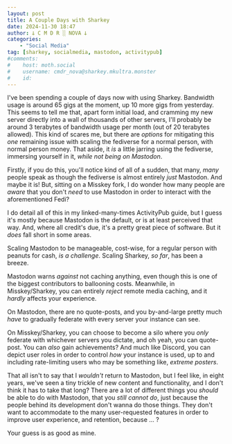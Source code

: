 ```yaml
---
layout: post
title: A Couple Days with Sharkey
date: 2024-11-30 18:47
author: 𐕣 C M D R ░ NOVA 𐕣
categories:
    - "Social Media"
tag: [sharkey, socialmedia, mastodon, activitypub]
#comments:
#    host: moth.social
#    username: cmdr_nova@sharkey.mkultra.monster
#    id: 
---
```

I've been spending a couple of days now with using Sharkey. Bandwidth usage is around 65 gigs at the moment, up 10 more gigs from yesterday. This seems to tell me that, apart form initial load, and cramming my new server directly into a wall of thousands of other servers, I'll probably be around 3 terabytes of bandwidth usage per month (out of 20 terabytes allowed). This kind of scares me, but there are *options* for mitigating this *one* remaining issue with scaling the fediverse for a normal person, with normal person money. That aside, it *is* a little jarring using the fediverse, immersing yourself in it, *while not being on Mastodon*.

Firstly, if you do this, you'll notice kind of all of a sudden, that many, *many* people speak as though the fediverse is almost entirely *just* Mastodon. And maybe it is! But, sitting on a Misskey fork, I do wonder how many people are *aware* that you don't *need* to use Mastodon in order to interact with the aforementioned Fedi?

I do detail all of this in my linked-many-times ActivityPub guide, but I guess it's mostly because Mastodon is the default, or is at least perceived that way. And, where all credit's due, it's a pretty great piece of software. But it *does* fall short in some areas.

Scaling Mastodon to be manageable, cost-wise, for a regular person with peanuts for cash, *is a challenge*. Scaling Sharkey, *so far*, has been a breeze.

Mastodon warns *against* not caching anything, even though this is one of the biggest contributors to ballooning costs. Meanwhile, in Misskey/Sharkey, you can entirely *reject* remote media caching, and it *hardly* affects your experience.

On Mastodon, there are no quote-posts, and you by-and-large pretty much *have* to gradually federate with every server your instance can see.

On Misskey/Sharkey, you can choose to become a silo where you *only* federate with whichever servers you dictate, and oh yeah, you can quote-post. You can *also* gain achievements? And much like Discord, you can depict user roles in order to control *how* your instance is used, up to and including rate-limiting users who may be something like, *extreme posters*.

That all isn't to say that I *wouldn't* return to Mastodon, but I feel like, in eight years, we've seen a tiny trickle of new content and functionality, and I don't think it has to take that long? There are a lot of different things you *should* be able to do with Mastodon, that you *still cannot do*, just because the people behind its development don't wanna do those things. They don't want to accommodate to the many user-requested features in order to improve user experience, and retention, because ... ? 

Your guess is as good as mine.